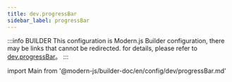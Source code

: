 ```yaml
---
title: dev.progressBar
sidebar_label: progressBar
---
```


:::info BUILDER
This configuration is Modern.js Builder configuration, there may be links that cannot be redirected. for details, please refer to [dev.progressBar](https://modernjs.dev/builder/zh/api/config-dev.html#dev-progressbar)。
:::

import Main from '@modern-js/builder-doc/en/config/dev/progressBar.md'

<Main />
